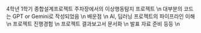 4학년 1학기 종합설계프로젝트 주차장에서의 이상행동탐지 프로젝트 \n
대부분의 코드는 GPT or Gemini로 작성되었음 \n 
배운점 \n 
AI, 딥러닝 프로젝트의 파이프라인 이해 \n 
프로젝트 진행경험 \n 
프로젝트 결과보고서 문서화 \n
발표 자료 준비 등등 \n
